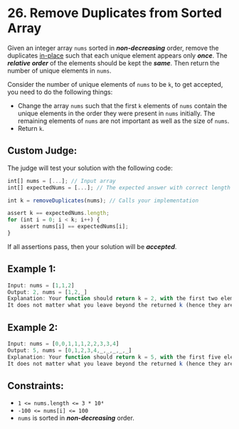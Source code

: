 # 26. Remove Duplicates from Sorted Array

Given an integer array `nums` sorted in **_non-decreasing_** order, remove the duplicates [in-place](https://en.wikipedia.org/wiki/In-place_algorithm) such that each unique element appears only **_once_**. The **_relative order_** of the elements should be kept the **_same_**. Then return the number of unique elements in `nums`.

Consider the number of unique elements of `nums` to be `k`, to get accepted, you need to do the following things:

- Change the array `nums` such that the first `k` elements of `nums` contain the unique elements in the order they were present in `nums` initially. The remaining elements of `nums` are not important as well as the size of `nums`.
- Return `k`.

## Custom Judge:

The judge will test your solution with the following code:

```javascript
int[] nums = [...]; // Input array
int[] expectedNums = [...]; // The expected answer with correct length

int k = removeDuplicates(nums); // Calls your implementation

assert k == expectedNums.length;
for (int i = 0; i < k; i++) {
    assert nums[i] == expectedNums[i];
}
```

If all assertions pass, then your solution will be **_accepted_**.

## Example 1:

```javascript
Input: nums = [1,1,2]
Output: 2, nums = [1,2,_]
Explanation: Your function should return k = 2, with the first two elements of nums being 1 and 2 respectively.
It does not matter what you leave beyond the returned k (hence they are underscores).
```

## Example 2:

```javascript
Input: nums = [0,0,1,1,1,2,2,3,3,4]
Output: 5, nums = [0,1,2,3,4,_,_,_,_,_]
Explanation: Your function should return k = 5, with the first five elements of nums being 0, 1, 2, 3, and 4 respectively.
It does not matter what you leave beyond the returned k (hence they are underscores).
```

## Constraints:

- `1 <= nums.length <= 3 * 10⁴`
- `-100 <= nums[i] <= 100`
- `nums` is sorted in **_non-decreasing_** order.
